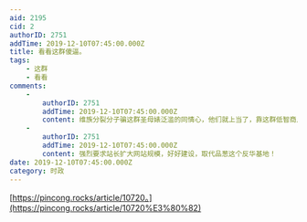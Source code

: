 ```yaml
---
aid: 2195
cid: 2
authorID: 2751
addTime: 2019-12-10T07:45:00.000Z
title: 看看这群傻逼。
tags:
    - 这群
    - 看看
comments:
    -
        authorID: 2751
        addTime: 2019-12-10T07:45:00.000Z
        content: 维族分裂分子骗这群圣母婊泛滥的同情心，他们就上当了，靠这群低智商反华的货民主？做梦去吧。
    -
        authorID: 2751
        addTime: 2019-12-10T07:45:00.000Z
        content: 强烈要求站长扩大网站规模，好好建设，取代品葱这个反华基地！
date: 2019-12-10T07:45:00.000Z
category: 时政
---
```


[https://pincong.rocks/article/10720。](https://pincong.rocks/article/10720%E3%80%82)
